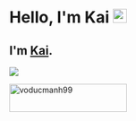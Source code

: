 # Hello, I'm Kai <img src="https://media.giphy.com/media/hvRJCLFzcasrR4ia7z/giphy.gif" width="25px">

## I'm [Kai](https://www.facebook.com/voducmanh.kai/).

![](https://komarev.com/ghpvc/?username=voducmanh99&color=blueviolet)

<p><a href="https://www.buymeacoffee.com/voducmanh99"> <img src="https://cdn.buymeacoffee.com/buttons/v2/default-yellow.png" height="50" width="210" alt="voducmanh99" /></a></p>

